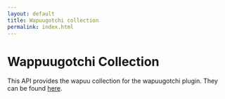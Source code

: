 ```yaml
---
layout: default
title: Wapuugotchi collection
permalink: index.html
---
```

# Wappuugotchi Collection

This API provides the wapuu collection for the wapuugotchi plugin. They can be found [here](https://api.wapuugotchi.com/collection.json).

